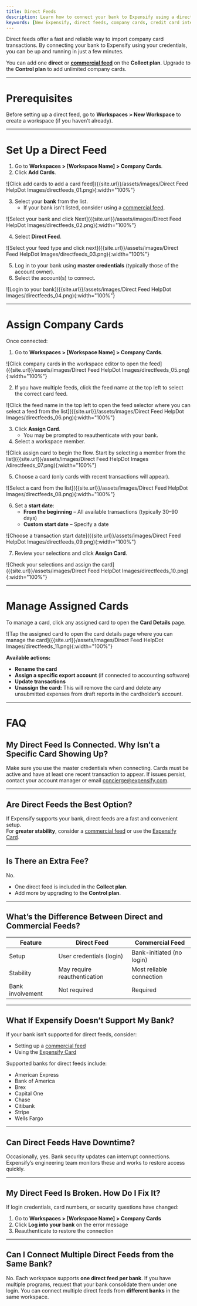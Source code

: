 ```yaml
---
title: Direct Feeds
description: Learn how to connect your bank to Expensify using a direct feed to import company card expenses quickly and reliably.
keywords: [New Expensify, direct feeds, company cards, credit card integration, import transactions, assign cards, manage cards]
---
```

<div id="new-expensify" markdown="1">

Direct feeds offer a fast and reliable way to import company card transactions. By connecting your bank to Expensify using your credentials, you can be up and running in just a few minutes.

You can add one **direct** or [**commercial feed**](https://help.expensify.com/articles/new-expensify/connect-credit-cards/Commercial-feeds) on the **Collect plan**. Upgrade to the **Control plan** to add unlimited company cards.

---

# Prerequisites

Before setting up a direct feed, go to **Workspaces > New Workspace** to create a workspace (if you haven't already).

---

# Set Up a Direct Feed

1. Go to **Workspaces > [Workspace Name] > Company Cards**.
2. Click **Add Cards**.

![Click add cards to add a card feed]({{site.url}}/assets/images/Direct Feed HelpDot Images/directfeeds_01.png){:width="100%"}

3. Select your **bank** from the list.
   - If your bank isn't listed, consider using a [commercial feed](https://help.expensify.com/articles/new-expensify/connect-credit-cards/Commercial-feeds).

![Select your bank and click Next]({{site.url}}/assets/images/Direct Feed HelpDot Images/directfeeds_02.png){:width="100%"}

4. Select **Direct Feed**.

![Select your feed type and click next]({{site.url}}/assets/images/Direct Feed HelpDot Images/directfeeds_03.png){:width="100%"}

5. Log in to your bank using **master credentials** (typically those of the account owner).
6. Select the account(s) to connect.

![Login to your bank]({{site.url}}/assets/images/Direct Feed HelpDot Images/directfeeds_04.png){:width="100%"}

---

# Assign Company Cards

Once connected:

1. Go to **Workspaces > [Workspace Name] > Company Cards**.

![Click company cards in the workspace editor to open the feed]({{site.url}}/assets/images/Direct Feed HelpDot Images/directfeeds_05.png){:width="100%"}

2. If you have multiple feeds, click the feed name at the top left to select the correct card feed.

![Click the feed name in the top left to open the feed selector where you can select a feed from the list]({{site.url}}/assets/images/Direct Feed HelpDot Images/directfeeds_06.png){:width="100%"}

3. Click **Assign Card**.
   - You may be prompted to reauthenticate with your bank.
4. Select a workspace member.

![Click assign card to begin the flow. Start by selecting a member from the list]({{site.url}}/assets/images/Direct Feed HelpDot Images
/directfeeds_07.png){:width="100%"}

5. Choose a card (only cards with recent transactions will appear).

![Select a card from the list]({{site.url}}/assets/images/Direct Feed HelpDot Images/directfeeds_08.png){:width="100%"}

6. Set a **start date**:
   - **From the beginning** – All available transactions (typically 30–90 days)
   - **Custom start date** – Specify a date
  
![Choose a transaction start date]({{site.url}}/assets/images/Direct Feed HelpDot Images/directfeeds_09.png){:width="100%"}

7. Review your selections and click **Assign Card**.

![Check your selections and assign the card]({{site.url}}/assets/images/Direct Feed HelpDot Images/directfeeds_10.png){:width="100%"}

---

# Manage Assigned Cards

To manage a card, click any assigned card to open the **Card Details** page.

![Tap the assigned card to open the card details page where you can manage the card]({{site.url}}/assets/images/Direct Feed HelpDot Images/directfeeds_11.png){:width="100%"}

**Available actions:**

- **Rename the card**
- **Assign a specific export account** (if connected to accounting software)
- **Update transactions**
- **Unassign the card:** This will remove the card and delete any unsubmitted expenses from draft reports in the cardholder’s account.

---

# FAQ

## My Direct Feed Is Connected. Why Isn’t a Specific Card Showing Up?

Make sure you use the master credentials when connecting. Cards must be active and have at least one recent transaction to appear. If issues persist, contact your account manager or email [concierge@expensify.com](mailto:concierge@expensify.com).

---

## Are Direct Feeds the Best Option?

If Expensify supports your bank, direct feeds are a fast and convenient setup.  
For **greater stability**, consider a [commercial feed](https://help.expensify.com/articles/new-expensify/connect-credit-cards/Commercial-feeds) or use the [Expensify Card](https://use.expensify.com/company-credit-card).

---

## Is There an Extra Fee?

No.  
- One direct feed is included in the **Collect plan**.  
- Add more by upgrading to the **Control plan**.

---

## What’s the Difference Between Direct and Commercial Feeds?

| Feature            | Direct Feed                  | Commercial Feed               |
|--------------------|------------------------------|--------------------------------|
| Setup              | User credentials (login)     | Bank-initiated (no login)      |
| Stability          | May require reauthentication | Most reliable connection       |
| Bank involvement   | Not required                 | Required                       |

---

## What If Expensify Doesn’t Support My Bank?

If your bank isn’t supported for direct feeds, consider:

- Setting up a [commercial feed](https://help.expensify.com/articles/new-expensify/connect-credit-cards/Commercial-feeds)
- Using the [Expensify Card](https://use.expensify.com/company-credit-card)

Supported banks for direct feeds include:

- American Express  
- Bank of America  
- Brex  
- Capital One  
- Chase  
- Citibank  
- Stripe  
- Wells Fargo

---

## Can Direct Feeds Have Downtime?

Occasionally, yes. Bank security updates can interrupt connections. Expensify’s engineering team monitors these and works to restore access quickly.

---

## My Direct Feed Is Broken. How Do I Fix It?

If login credentials, card numbers, or security questions have changed:

1. Go to **Workspaces > [Workspace Name] > Company Cards**
2. Click **Log into your bank** on the error message
3. Reauthenticate to restore the connection

---

## Can I Connect Multiple Direct Feeds from the Same Bank?

No. Each workspace supports **one direct feed per bank**. If you have multiple programs, request that your bank consolidate them under one login. You can connect multiple direct feeds from **different banks** in the same workspace.

</div>
